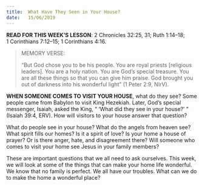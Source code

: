 ```yaml
---
title:  What Have They Seen in Your House?
date:   15/06/2019
---
```


**READ FOR THIS WEEK’S LESSON**: 2 Chronicles 32:25, 31; Ruth 1:14–18; 1 Corinthians 7:12–15; 1 Corinthians 4:16.

><p>MEMORY VERSE:</p>
> “But God chose you to be his people. You are royal priests [religious leaders]. You are a holy nation. You are God’s special treasure. You are all these things so that you can give him praise. God brought you out of darkness into his wonderful light” (1 Peter 2:9, NIrV).

**WHEN SOMEONE COMES TO VISIT YOUR HOUSE**, what do they see? Some people came from Babylon to visit King Hezekiah. Later, God’s special messenger, Isaiah, asked the King, “ ‘What did they see in your house?’ ” (Isaiah 39:4, ERV). How will visitors to your house answer that question?

What do people see in your house? What do the angels from heaven see? What spirit fills our homes? Is it a spirit of love? Is your home a house of prayer? Or is there anger, hate, and disagreement there? Will someone who comes to visit your home see Jesus in your family members?

These are important questions that we all need to ask ourselves. This week, we will look at some of the things that can make your home life wonderful. We know that no family is perfect. We all have our troubles. What can we do to make the home a wonderful place?